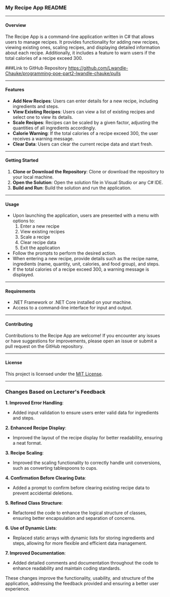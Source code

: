 ### My Recipe App README

---

#### Overview
The Recipe App is a command-line application written in C# that allows users to manage recipes. It provides functionality for adding new recipes, viewing existing ones, scaling recipes, and displaying detailed information about each recipe. Additionally, it includes a feature to warn users if the total calories of a recipe exceed 300.

###Link to GitHub Repository
https://github.com/Lwandle-Chauke/programming-poe-part2-lwandle-chauke/pulls

---

#### Features
- **Add New Recipes**: Users can enter details for a new recipe, including ingredients and steps.
- **View Existing Recipes**: Users can view a list of existing recipes and select one to view its details.
- **Scale Recipes**: Recipes can be scaled by a given factor, adjusting the quantities of all ingredients accordingly.
- **Calorie Warning**: If the total calories of a recipe exceed 300, the user receives a warning message.
- **Clear Data**: Users can clear the current recipe data and start fresh.

---

#### Getting Started
1. **Clone or Download the Repository**: Clone or download the repository to your local machine.
2. **Open the Solution**: Open the solution file in Visual Studio or any C# IDE.
3. **Build and Run**: Build the solution and run the application.

---

#### Usage
- Upon launching the application, users are presented with a menu with options to:
  1. Enter a new recipe
  2. View existing recipes
  3. Scale a recipe
  4. Clear recipe data
  5. Exit the application
- Follow the prompts to perform the desired action.
- When entering a new recipe, provide details such as the recipe name, ingredients (name, quantity, unit, calories, and food group), and steps.
- If the total calories of a recipe exceed 300, a warning message is displayed.

---

#### Requirements
- .NET Framework or .NET Core installed on your machine.
- Access to a command-line interface for input and output.

---

#### Contributing
Contributions to the Recipe App are welcome! If you encounter any issues or have suggestions for improvements, please open an issue or submit a pull request on the GitHub repository.

---

#### License
This project is licensed under the [MIT License](LICENSE).

---

### Changes Based on Lecturer's Feedback

**1. Improved Error Handling**:
   - Added input validation to ensure users enter valid data for ingredients and steps.

**2. Enhanced Recipe Display**:
   - Improved the layout of the recipe display for better readability, ensuring a neat format.

**3. Recipe Scaling**:
   - Improved the scaling functionality to correctly handle unit conversions, such as converting tablespoons to cups.

**4. Confirmation Before Clearing Data**:
   - Added a prompt to confirm before clearing existing recipe data to prevent accidental deletions.

**5. Refined Class Structure**:
   - Refactored the code to enhance the logical structure of classes, ensuring better encapsulation and separation of concerns.

**6. Use of Dynamic Lists**:
   - Replaced static arrays with dynamic lists for storing ingredients and steps, allowing for more flexible and efficient data management.

**7. Improved Documentation**:
   - Added detailed comments and documentation throughout the code to enhance readability and maintain coding standards.

These changes improve the functionality, usability, and structure of the application, addressing the feedback provided and ensuring a better user experience.
